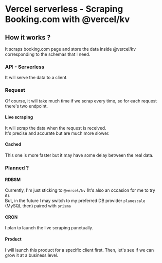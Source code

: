 # Vercel serverless - Scraping Booking.com with @vercel/kv

## How it works ?

It scraps booking.com page and store the data inside @vercel/kv corresponding to the schemas that I need.

### API - Serverless

It will serve the data to a client.

### Request

Of course, it will take much time if we scrap every time, so for each request there's two endpoint.

#### Live scraping

It will scrap the data when the request is received.  
It's precise and accurate but are much more slower.

#### Cached

This one is more faster but it may have some delay between the real data.

### Planned ?

#### RDBSM

Currently, I'm just sticking to `@vercel/kv` (It's also an occasion for me to try it).  
But, in the future I may switch to my preferred DB provider `planescale` (MySQL then) paired with `prisma`

#### CRON

I plan to launch the live scraping punctually.

#### Product

I will launch this product for a specific client first. Then, let's see if we can grow it at a business level.
